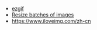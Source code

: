 - [ezgif](https://ezgif.com)
- [Resize batches of images](https://bulkresizephotos.com/en)
- https://www.iloveimg.com/zh-cn
